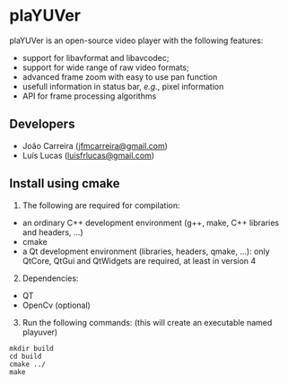 plaYUVer
========

plaYUVer is an open-source video player with the following features:
- support for libavformat and libavcodec;
- support for wide range of raw video formats;
- advanced frame zoom with easy to use pan function
- usefull information in status bar, *e.g.*, pixel information
- API for frame processing algorithms


Developers
----------------------------------------------------------------

- João Carreira     (jfmcarreira@gmail.com)
- Luís Lucas        (luisfrlucas@gmail.com) 


Install using cmake
----------------------------------------------------------------

1. The following are required for compilation:
  - an ordinary C++ development environment (g++, make, C++ libraries and headers, ...)
  - cmake
  - a Qt development environment (libraries, headers, qmake, ...): only QtCore, QtGui and QtWidgets are required, at least in version 4

2. Dependencies:
  - QT
  - OpenCv (optional)

3. Run the following commands: (this will create an executable named playuver) 
```
mkdir build
cd build
cmake ../
make
```
